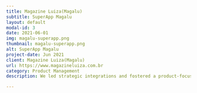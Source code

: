 ```yaml
---
title: Magazine Luiza(Magalu)
subtitle: SuperApp Magalu
layout: default
modal-id: 3
date: 2021-06-01
img: magalu-superapp.png
thumbnail: magalu-superapp.png
alt: SuperApp Magalu
project-date: Jun 2021
client: Magazine Luiza(Magalu)
url: https://www.magazineluiza.com.br
category: Product Management
description: We led strategic integrations and fostered a product-focused culture to improve customer engagement and team performance. The company managed the integration of VIPCommerce clients with the Magalu SuperApp and AiqFome, expanding sales channels and facilitating access to the Magalu ecosystem. Additionally, we formed and structured a multidisciplinary team, optimizing workflows and defining roles to maximize efficiency. We also implemented best practices and techniques to strengthen the development of the product team.

---
```

